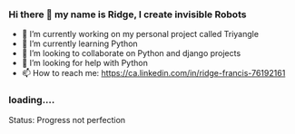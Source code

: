 ### Hi there 👋 my name is Ridge, I create invisible Robots

- 🔭 I’m currently working on my personal project called Triyangle
- 🌱 I’m currently learning Python
- 👯 I’m looking to collaborate on Python and django projects
- 🤔 I’m looking for help with Python
- 📫 How to reach me: https://ca.linkedin.com/in/ridge-francis-76192161

### loading.... 

Status: Progress not perfection
